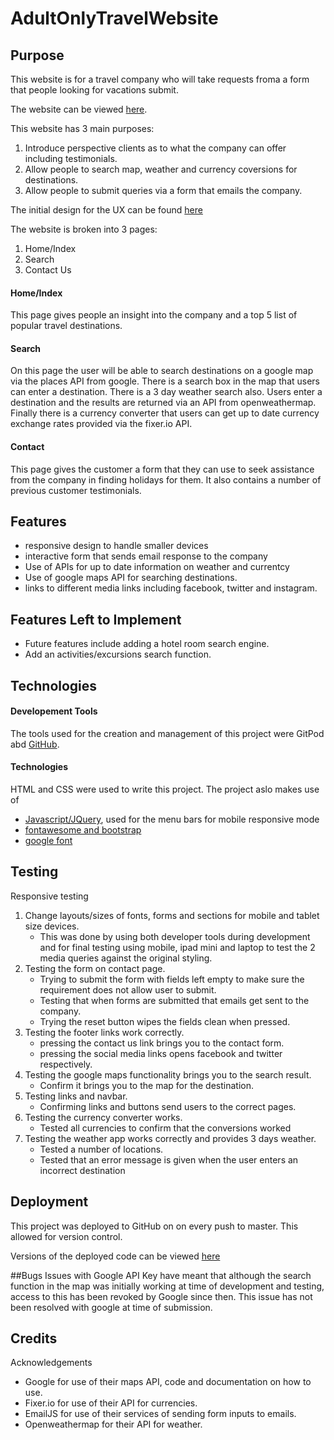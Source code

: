 # AdultOnlyTravelWebsite

## Purpose
This website is for a travel company who will take requests froma a form that people looking for vacations submit. 

The website can be viewed [here](https://davidtmiller2010.github.io/AdultOnlyTravelWebsite/index.html).

This website has 3 main purposes:
1. Introduce perspective clients as to what the company can offer including testimonials.
2. Allow people to search map, weather and currency coversions for destinations.
3. Allow people to submit queries via a form that emails the company.

The initial design for the UX can be found [here](https://github.com/davidtmiller2010/AdultOnlyTravelWebsite/blob/master/Milestone%20project%202.pdf) 

The website is broken into 3 pages:
1. Home/Index
2. Search
3. Contact Us

#### Home/Index
This page gives people an insight into the company and a top 5 list of popular travel destinations.

#### Search
On this page the user will be able to search destinations on a google map via the places API from google. There is a search box in the map that users can enter a destination. 
There is a 3 day weather search also. Users enter a destination and the results are returned via an API from openweathermap.
Finally there is a currency converter that users can get up to date currency exchange rates provided via the fixer.io API.

#### Contact
This page gives the customer a form that they can use to seek assistance from the company in finding holidays for them.
It also contains a number of previous customer testimonials.

## Features

- responsive design to handle smaller devices
- interactive form that sends email response to the company
- Use of APIs for up to date information on weather and currentcy
- Use of google maps API for searching destinations.
- links to different media links including facebook, twitter and instagram.

## Features Left to Implement
- Future features include adding a hotel room search engine.
- Add an activities/excursions search function.

## Technologies 

#### Developement Tools
The tools used for the creation and management of this project were GitPod abd [GitHub](https://github.com/).

#### Technologies
HTML and CSS were used to write this project. The project aslo makes use of 
- [Javascript/JQuery](https://jquery.com/), used for the menu bars for mobile responsive mode
- [fontawesome and bootstrap](https://stackpath.bootstrapcdn.com/) 
- [google font](https://fonts.google.com/)

## Testing

Responsive testing

1. Change layouts/sizes of fonts, forms and sections for mobile and tablet size devices.
    -  This was done by using both developer tools during development and for final testing using mobile, ipad mini and laptop to test the 2 media queries against the original styling.
2. Testing the form on contact page. 
    - Trying to submit the form with fields left empty to make sure the requirement does not allow user to submit.
    - Testing that when forms are submitted that emails get sent to the company.
    - Trying the reset button wipes the fields clean when pressed.
2. Testing the footer links work correctly.
    - pressing the contact us link brings you to the contact form.
    - pressing the social media links opens facebook and twitter respectively.
3. Testing the google maps functionality brings you to the search result.
    - Confirm it brings you to the map for the destination.
4. Testing links and navbar.
    - Confirming links and buttons send users to the correct pages.
5. Testing the currency converter works.
    - Tested all currencies to confirm that the conversions worked
6. Testing the weather app works correctly and provides 3 days weather.
    - Tested a number of locations.
    - Tested that an error message is given when the user enters an incorrect destination


## Deployment
This project was deployed to GitHub on on every push to master. This allowed for version control.

Versions of the deployed code can be viewed [here](https://github.com/davidtmiller2010/AdultOnlyTravelWebsite)

##Bugs
Issues with Google API Key have meant that although the search function in the map was initially working at time of development and testing, access to this has been revoked by Google since then. 
This issue has not been resolved with google at time of submission.

## Credits
Acknowledgements
- Google for use of their maps API, code and documentation on how to use.
- Fixer.io for use of their API for currencies.
- EmailJS for use of their services of sending form inputs to emails.
- Openweathermap for their API for weather.

